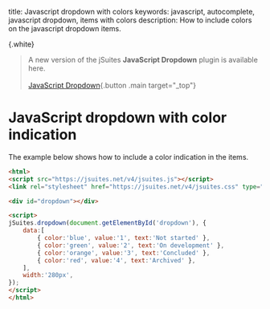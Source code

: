 title: Javascript dropdown with colors
keywords: javascript, autocomplete, javascript dropdown, items with colors
description: How to include colors on the javascript dropdown items.

{.white}
> A new version of the jSuites **JavaScript Dropdown** plugin is available here.
> <br><br>
> [JavaScript Dropdown](/docs/dropdown){.button .main target="_top"}

JavaScript dropdown with color indication
=========================================

The example below shows how to include a color indication in the items.

  
  

```html
<html>
<script src="https://jsuites.net/v4/jsuites.js"></script>
<link rel="stylesheet" href="https://jsuites.net/v4/jsuites.css" type="text/css" />

<div id="dropdown"></div>

<script>
jSuites.dropdown(document.getElementById('dropdown'), {
    data:[
        { color:'blue', value:'1', text:'Not started' },
        { color:'green', value:'2', text:'On development' },
        { color:'orange', value:'3', text:'Concluded' },
        { color:'red', value:'4', text:'Archived' },
    ],
    width:'280px',
});
</script>
</html>
```
